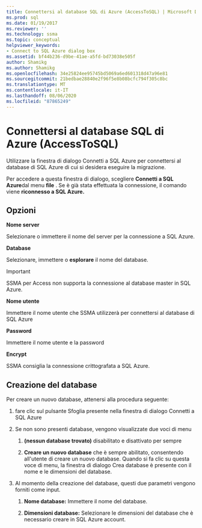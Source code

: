 ```yaml
---
title: Connettersi al database SQL di Azure (AccessToSQL) | Microsoft Docs
ms.prod: sql
ms.date: 01/19/2017
ms.reviewer: ''
ms.technology: ssma
ms.topic: conceptual
helpviewer_keywords:
- Connect to SQL Azure dialog box
ms.assetid: bf44b236-d9be-41ae-a5fd-bd73038e505f
author: Shamikg
ms.author: Shamikg
ms.openlocfilehash: 34e25824ee95745bd5069a6ed601318d47a96e81
ms.sourcegitcommit: 21bedbae28840e2f96f5e8b08bcfc794f305c8bc
ms.translationtype: MT
ms.contentlocale: it-IT
ms.lasthandoff: 08/06/2020
ms.locfileid: "87865249"
---
```

# <a name="connect-to-azure-sql-database-accesstosql"></a>Connettersi al database SQL di Azure (AccessToSQL)
Utilizzare la finestra di dialogo Connetti a SQL Azure per connettersi al database di SQL Azure di cui si desidera eseguire la migrazione.  
  
Per accedere a questa finestra di dialogo, scegliere **Connetti a SQL Azure**dal menu **file** . Se è già stata effettuata la connessione, il comando viene **riconnesso a SQL Azure.**  
  
## <a name="options"></a>Opzioni  
**Nome server**  
  
Selezionare o immettere il nome del server per la connessione a SQL Azure.  
  
**Database**  
  
Selezionare, immettere o **esplorare** il nome del database.  
  
> [!IMPORTANT]  
> SSMA per Access non supporta la connessione al database master in SQL Azure.  
  
**Nome utente**  
  
Immettere il nome utente che SSMA utilizzerà per connettersi al database di SQL Azure  
  
**Password**  
  
Immettere il nome utente e la password  
  
**Encrypt**  
  
SSMA consiglia la connessione crittografata a SQL Azure.  
  
## <a name="create-database"></a>Creazione del database  
Per creare un nuovo database, attenersi alla procedura seguente:  
  
1.  fare clic sul pulsante Sfoglia presente nella finestra di dialogo Connetti a SQL Azure  
  
2.  Se non sono presenti database, vengono visualizzate due voci di menu  
  
    1.  **(nessun database trovato)** disabilitato e disattivato per sempre  
  
    2.  **Creare un nuovo database** che è sempre abilitato, consentendo all'utente di creare un nuovo database. Quando si fa clic su questa voce di menu, la finestra di dialogo Crea database è presente con il nome e le dimensioni del database.  
  
3.  Al momento della creazione del database, questi due parametri vengono forniti come input.  
  
    1.  **Nome database:** Immettere il nome del database.  
  
    2.  **Dimensioni database:** Selezionare le dimensioni del database che è necessario creare in SQL Azure account.  
  
